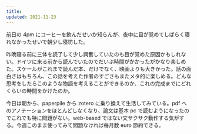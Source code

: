 ```yaml
---
title: 
updated: 2021-11-23
---
```


前日の 4pm にコーヒーを飲んだせいか知らんが、夜中に目が覚めてしばらく寝れなかったせいで朝少し寝坊した。

昨晩寝る前に三体を読了して少し興奮していたのも目が覚めた原因かもしれない。ドイツに来る前から読んでいたのでだいぶ時間がかかったがかなり楽しめた。スケールがこれまで読んだ本、だけでなく、映画よりも大きかった。話の面白さはもちろん、この話を考えた作者のすごさもまたメタ的に楽しめる。どんな思考をしたらこのような物語を考えることができるのか、これの完成までにどれくらいの時間をかけたのか。

今日は朝から、paperpile から zotero に乗り換えて生活してみている。pdf へのアノテーションをほとんどしなくなり、論文は基本 pc で読むようになったのでこれでも特に問題がない。web-based ではない文サクサク動作する気がする。今週このまま使ってみて問題なければ毎月数 euro 節約できる。
